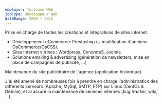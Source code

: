 ```yaml
---
employer: Toulouse Web
jobType: Développeur Web
dateRange: 2009 – 2012
---
```


Prise en charge de toutes les créations et intégrations de sites internet.

- Développement eCommerce: Prestashop (+ modification d'anciens
  OsCommerce/OsCSS).
- Sites Internet vitrines : Wordpress, Concrete5, Joomla
- Solutions emailing & advertising (génération de newsletters, mise en place de
  campagnes de publicité, ...)

Maintenance du site publicitaire de l'agence (application historique).

J'ai été amené de nombreuses fois à prendre en charge l'administration des
différents serveurs (Apache, MySql, SMTP, FTP) sur Linux (CentOs & Debian), et
ai assuré la maintenance de services internes (_bug tracker_, wiki, ...).
